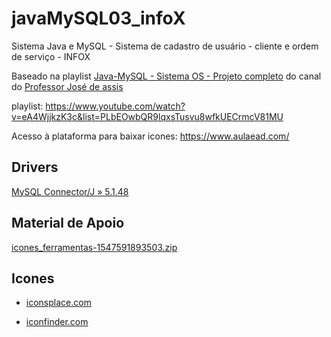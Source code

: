 # javaMySQL03_infoX
Sistema Java e MySQL - Sistema de cadastro de usuário - cliente e ordem de serviço  - INFOX

Baseado na playlist  [Java-MySQL - Sistema OS - Projeto completo](https://www.youtube.com/watch?v=eA4WjjkzK3c&list=PLbEOwbQR9lqxsTusvu8wfkUECrmcV81MU)
 do canal do [Professor José de assis](https://www.youtube.com/channel/UCySbdH4Tt_l5W4gQJrNqm-Q)

playlist: https://www.youtube.com/watch?v=eA4WjjkzK3c&list=PLbEOwbQR9lqxsTusvu8wfkUECrmcV81MU

Acesso à plataforma para baixar icones: https://www.aulaead.com/
## Drivers
[MySQL Connector/J » 5.1.48](https://mvnrepository.com/artifact/mysql/mysql-connector-java/5.1.48)

## Material de Apoio
[icones_ferramentas-1547591893503.zip](https://s3.amazonaws.com/thinkific-import/39810/icones_ferramentas-1547591893503.zip)

## Icones
- [iconsplace.com](https://iconsplace.com/custom-color/accept-database-icon/)

- [iconfinder.com](https://www.iconfinder.com/)
